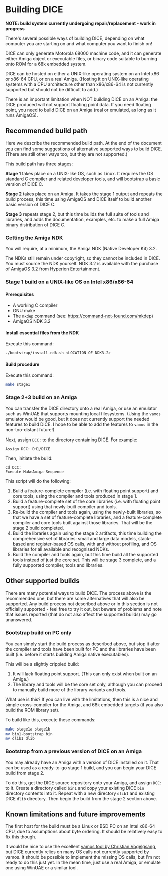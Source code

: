 Building DICE
=============

**NOTE: build system currently undergoing repair/replacement - work in progress**

There's several possible ways of building DICE, depending on what computer you are starting on and
what computer you want to finish on!

DICE can only generate Motorola 68000 machine code, and it can generate either Amiga object or
executable files, or binary code suitable to burning onto ROM for a 68k embedded system.

DICE can be hosted on either a UNIX-like operating system on an Intel x86 or x86-64 CPU, or on a
real Amiga. (Hosting it on UNIX-like operating systems with a CPU architecture other than
x86/x86-64 is not currently supported but should not be difficult to add.)

There is an important limitation when NOT building DICE on an Amiga: the DICE produced will not
support floating point data. If you need floating point, you need to build DICE on an Amiga (real
or emulated, as long as it runs AmigaOS).


Recommended build path
----------------------

Here we describe the recommended build path. At the end of the document you can find some
suggestions of alternative supported ways to build DICE. (There are still other ways too, but they
are not supported.)

This build path has three stages:

**Stage 1** takes place on a UNIX-like OS, such as Linux. It requires the OS standard C compiler
and related developer tools, and will bootstrap a basic version of DICE C.

**Stage 2** takes place on an Amiga. It takes the stage 1 output and repeats the build process,
this time using AmigaOS and DICE itself to build another basic version of DICE C.

**Stage 3** repeats stage 2, but this time builds the full suite of tools and libraries, and adds
the documentation, examples, etc. to make a full Amiga binary distribution of DICE C.


### Getting the Amiga NDK

You will require, at a minimum, the Amiga NDK (Native Developer Kit) 3.2.

The NDKs still remain under copyright, so they cannot be included in DICE. You must source the NDK
yourself. NDK 3.2 is available with the purchase of AmigaOS 3.2 from Hyperion Entertainment.

### Stage 1 build on a UNIX-like OS on Intel x86/x86-64

#### Prerequisites

* A working C compiler
* GNU make
* The `mkdep` command (see: https://command-not-found.com/mkdep)
* AmigaOS NDK 3.2

#### Install essential files from the NDK

Execute this command:

```bash
./bootstrap/install-ndk.sh <LOCATION OF NDK3.2>
```

#### Build procedure

Execute this command:

```bash
make stage1
```


### Stage 2+3 build on an Amiga

You can transfer the DICE directory onto a real Amiga, or use an emulator such as WinUAE that
supports mounting local filesystems. (Using the `vamos` emulator would be good, but it does not
currently support the needed features to build DICE. I hope to be able to add the features to
`vamos` in the non-too-distant future!)

Next, assign `DCC:` to the directory containing DICE. For example:

```
Assign DCC: DH1/DICE
```

Then, initiate the build:

```
Cd DCC:
Execute MakeAmiga-Sequence
```

This script will do the following:

1. Build a feature-complete compiler (i.e. with floating point support) and core tools, using the
   compiler and tools produced in stage 1.
1. Build a feature-complete set of the core libraries (i.e. with floating point support) using that
   newly-built compiler and tools.
1. Re-build the compiler and tools again, using the newly-built libraries, so that we have a set of
   feature-complete libraries, and a feature-complete compiler and core tools built against those
   libraries. That will be the stage 2 build completed.
1. Build the libraries again using the stage 2 artifacts, this time building the comprehensive set
   of libraries: small and large data models, stack-based and register-based OS calls, with and
   without profiling, and OS libraries for all available and recognised NDKs.
1. Build the compiler and tools again, but this time build all the supported tools instead of just
   the core set. This will be stage 3 complete, and a fully supported compiler, tools and
   libraries.


Other supported builds
----------------------

There are many potential ways to build DICE. The process above is the recommended one, but there
are some alternatives that will also be supported. Any build process not described above or in this
section is not officially supported - feel free to try it out, but beware of problems and note that
issues reported (that do not also affect the supported builds) may go unanswered.


### Bootstrap build on PC only

You can simply start the build process as described above, but stop it after the compiler and tools
have been built for PC and the libraries have been built (i.e. before it starts building Amiga
native executables).

This will be a slightly crippled build:

1. It will lack floating point support. (This can only exist when built on an Amiga.)
1. The library and tools will be the core set only, although you can proceed to manually build
   more of the library variants and tools.

What use is this? If you can live with the limitations, then this is a nice and simple
cross-compiler for the Amiga, and 68k embedded targets (if you also build the ROM library set).

To build like this, execute these commands:

```bash
make stage1a stage1b
mv bin1-bootstrap bin
mv dlib1 dlib
```


### Bootstrap from a previous version of DICE on an Amiga

You may already have an Amiga with a version of DICE installed on it. That can be used as a
ready-to-go stage 1 build, and you can begin your DICE build from stage 2.

To do this, get the DICE source repository onto your Amiga, and assign `DCC:` to it. Create a
directory called `bin1` and copy your existing DICE `bin` directory contents into it. Repeat with a
new directory `dlib1` and existing DICE `dlib` directory. Then begin the build from the stage 2
section above.


Known limitations and future improvements
-----------------------------------------

The first host for the build must be a Linux or BSD PC on an Intel x86-64 CPU, due to assumptions
about byte ordering. It should be relatively easy to fix this though.

It would be nice to use the excellent [vamos tool by Christian Vogelgsang](https://github.com/cnvogelg/amitools/blob/master/docs/vamos.md),
but DICE currently relies on many OS calls not currently supported by vamos. It should be possible
to implement the missing OS calls, but I'm not ready to do this just yet. In the mean time, just
use a real Amiga, or emulate one using WinUAE or a similar tool.
